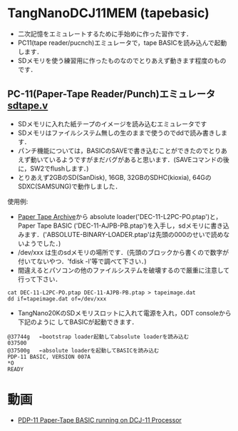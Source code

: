 # TangNanoDCJ11MEM (tapebasic)
  - 二次記憶をエミュレートするために手始めに作った習作です．
  - PC11(tape reader/pucnch)エミュレータで，tape BASICを読み込んで起動します．
  - SDメモリを使う練習用に作ったものなのでとりあえず動きます程度のものです．

## PC-11(Paper-Tape Reader/Punch)エミュレータ [sdtape.v](TangNanoDCJ11MEM_project/src/sdtape.v)
- SDメモリに入れた紙テープのイメージを読み込むエミュレータです
- SDメモリはファイルシステム無しの生のままで使うのでddで読み書きします．
- パンチ機能については，BASICのSAVEで書き込むことができたのでとりあえず動いているようですがまだバグがあると思います．(SAVEコマンドの後に，SW2でflushします．)
- とりあえず2GBのSD(SanDisk), 16GB, 32GBのSDHC(kioxia), 64GのSDXC(SAMSUNG)で動作しました．

使用例:
- [Paper Tape Archive](https://www.vaxhaven.com/Paper_Tape_Archive)から
absolute loader('DEC-11-L2PC-PO.ptap')と，Paper Tape BASIC ('DEC-11-AJPB-PB.ptap')を入手し，sdメモリに書き込みます．('ABSOLUTE-BINARY-LOADER.ptap'は先頭の000のせいで読めないようでした．)
- /dev/xxx は生のsdメモリの場所です．(先頭のブロックから書くので数字が付いてないやつ．'fdisk -l'等で調べて下さい．)
- 間違えるとパソコンの他のファイルシステムを破壊するので厳重に注意して行って下さい．

```
cat DEC-11-L2PC-PO.ptap DEC-11-AJPB-PB.ptap > tapeimage.dat
dd if=tapeimage.dat of=/dev/xxx
```
- TangNano20KのSDメモリスロットに入れて電源を入れ，ODT consoleから下記のように
してBASICが起動できます．

```
@37744g   ←bootstrap loader起動してabsolute loaderを読み込む
037500
@37500g   ←absolute loaderを起動してBASICを読み込む
PDP-11 BASIC, VERSION 007A
*O
READY
```

# 動画
- [PDP-11 Paper-Tape BASIC running on DCJ-11 Processor](https://www.youtube.com/watch?v=F_eFMz5ysK8)
